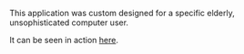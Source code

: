 This application was custom designed for a specific elderly, unsophisticated computer user. 

It can be seen in action [here](https://rholoj.pythonanywhere.com/).
